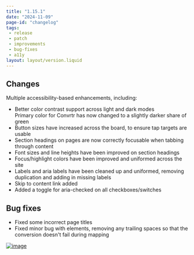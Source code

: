 ```yaml
---
title: "1.15.1"
date: "2024-11-09"
page-id: "changelog"
tags: 
 - release
 - patch
 - improvements
 - bug-fixes
 - a11y
layout: layout/version.liquid
---
```

## Changes
Multiple accessibility-based enhancements, including:
- Better color contrast support across light and dark modes  
Primary color for Convrtr has now changed to a slightly darker share of green
- Button sizes have increased across the board, to ensure tap targets are usable
- Section headings on pages are now correctly focusable when tabbing through content
- Font sizes and line heights have been improved on section headings
- Focus/highlight colors have been improved and uniformed across the site
- Labels and aria labels have been cleaned up and uniformed, removing duplication and adding in missing labels
- Skip to content link added
- Added a toggle for aria-checked on all checkboxes/switches

## Bug fixes
- Fixed some incorrect page titles
- Fixed minor bug with elements, removing any trailing spaces so that the conversion doesn't fail during mapping

[![image](https://github.com/user-attachments/assets/62d7619b-f981-453f-8a06-0d424a74d375)](https://github.com/user-attachments/assets/62d7619b-f981-453f-8a06-0d424a74d375)